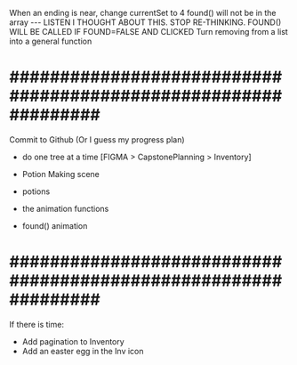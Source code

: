 When an ending is near, change currentSet to 4
found() will not be in the array --- LISTEN I THOUGHT ABOUT THIS. STOP RE-THINKING. FOUND() WILL BE CALLED IF FOUND=FALSE AND CLICKED
Turn removing from a list into a general function

# ############################################################### #

Commit to Github (Or I guess my progress plan)
- do one tree at a time [FIGMA > CapstonePlanning > Inventory]

- Potion Making scene
- potions

- the animation functions
- found() animation

# ############################################################### #


If there is time:
- Add pagination to Inventory
- Add an easter egg in the Inv icon